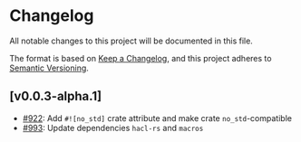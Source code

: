# Changelog

All notable changes to this project will be documented in this file.

The format is based on [Keep a Changelog](https://keepachangelog.com/en/1.1.0/),
and this project adheres to [Semantic Versioning](https://semver.org/spec/v2.0.0.html).

## [v0.0.3-alpha.1]

- [#922](https://github.com/cryspen/libcrux/pull/922): Add `#![no_std]` crate attribute and make crate `no_std`-compatible
- [#993](https://github.com/cryspen/libcrux/pull/993): Update dependencies `hacl-rs` and `macros`
